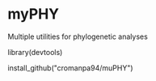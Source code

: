 # myPHY
Multiple utilities for phylogenetic analyses

library(devtools)

install_github("cromanpa94/muPHY")
